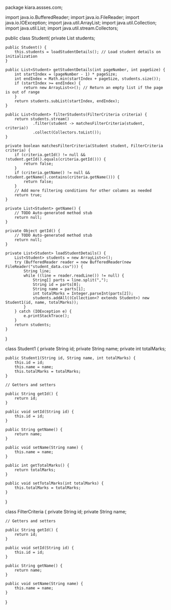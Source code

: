 package kiara.assses.com;

import java.io.BufferedReader;
import java.io.FileReader;
import java.io.IOException;
import java.util.ArrayList;
import java.util.Collection;
import java.util.List;
import java.util.stream.Collectors;

public class Student{
    private List<Student> students;

    public Student() {
        this.students = loadStudentDetails(); // Load student details on initialization
    }

    public List<Student> getStudentDetails(int pageNumber, int pageSize) {
        int startIndex = (pageNumber - 1) * pageSize;
        int endIndex = Math.min(startIndex + pageSize, students.size());
        if (startIndex >= endIndex) {
            return new ArrayList<>(); // Return an empty list if the page is out of range
        }
        return students.subList(startIndex, endIndex);
    }

    public List<Student> filterStudents(FilterCriteria criteria) {
        return students.stream()
                .filter(student -> matchesFilterCriteria(student, criteria))
                .collect(Collectors.toList());
    }

    private boolean matchesFilterCriteria(Student student, FilterCriteria criteria) {
        if (criteria.getId() != null && !student.getId().equals(criteria.getId())) {
            return false;
        }
        if (criteria.getName() != null && !student.getName().contains(criteria.getName())) {
            return false;
        }
        // Add more filtering conditions for other columns as needed
        return true;
    }

    private List<Student> getName() {
		// TODO Auto-generated method stub
		return null;
	}

	private Object getId() {
		// TODO Auto-generated method stub
		return null;
	}

	private List<Student> loadStudentDetails() {
        List<Student> students = new ArrayList<>();
        try (BufferedReader reader = new BufferedReader(new FileReader("student_data.csv"))) {
            String line;
            while ((line = reader.readLine()) != null) {
                String[] parts = line.split(",");
                String id = parts[0];
                String name = parts[1];
                int totalMarks = Integer.parseInt(parts[2]);
                students.addAll((Collection<? extends Student>) new Student1(id, name, totalMarks));
            }
        } catch (IOException e) {
            e.printStackTrace();
        }
        return students;
    }
}

class Student1 {
    private String id;
    private String name;
    private int totalMarks;

    public Student1(String id, String name, int totalMarks) {
        this.id = id;
        this.name = name;
        this.totalMarks = totalMarks;
    }

    // Getters and setters

    public String getId() {
        return id;
    }

    public void setId(String id) {
        this.id = id;
    }

    public String getName() {
        return name;
    }

    public void setName(String name) {
        this.name = name;
    }

    public int getTotalMarks() {
        return totalMarks;
    }

    public void setTotalMarks(int totalMarks) {
        this.totalMarks = totalMarks;
    }
}

class FilterCriteria {
    private String id;
    private String name;

    // Getters and setters

    public String getId() {
        return id;
    }

    public void setId(String id) {
        this.id = id;
    }

    public String getName() {
        return name;
    }

    public void setName(String name) {
        this.name = name;
    }
}
